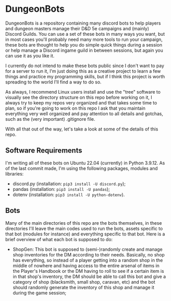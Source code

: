 # DungeonBots

DungeonBots is a repository containing many discord bots to help players and dungeon masters manage their D&D 5e campaigns and (mainly) Discord Guilds. You can use a set of these bots in many ways you want, but in most cases you'll probably need many more tools to run your campaign, these bots are thought to help you do simple quick things during a session or help manage a Discord ingame guild in between sessions, but again you can use it as you like it. 

I currently do not intend to make these bots public since I don't want to pay for a server to run it, I'm just doing this as a creative project to learn a few things and practice my programming skills, but if I think this project is worth spreading to the world I'll find a way to do so.

As always, I recommend Linux users install and use the "tree" software to visually see the directory structure on this repo before working on it, I always try to keep my repos very organized and that takes some time to plan, so if you're going to work on this repo I ask that you maintain everything very well organized and pay attention to all details and gotchas, such as the (very important) .gitignore file. 

With all that out of the way, let's take a look at some of the details of this repo.

## Software Requirements

I'm writing all of these bots on Ubuntu 22.04 (currently) in Python 3.9.12. As of the last commit made, I'm using the following packages, modules and libraries:

- discord.py (installation: `pip3 install -U discord.py`);
- pandas (installation: `pip3 install -U pandas`);
- dotenv (installation: `pip3 install -U python-dotenv`).

## Bots

Many of the main directories of this repo are the bots themselves, in these directories I'll leave the main codes used to run the bots, assets specific to that bot (modules for instance) and everything specific to that bot. Here is a brief overview of what each bot is supposed to do:

- ShopGen: This bot is supposed to (semi-)randomly create and manage shop inventories for the DM according to their needs. Basically, no shop has everything, so instead of a player getting into a random shop in the middle of nowhere and having access to the entire arsenal of items in the Player's Handbook or the DM having to roll to see if a certain item is in that shop's inventory, the DM should be able to call this bot and give a category of shop (blacksmith, small shop, caravan, etc) and the bot should randomly generate the inventory of this shop and manage it during the game session; 
